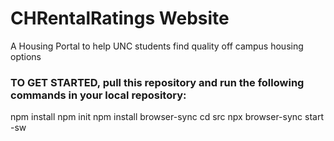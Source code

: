 # CHRentalRatings Website

 A Housing Portal to help UNC students find quality off campus housing options


### TO GET STARTED, pull this repository and run the following commands in your local repository:

 npm install
 npm init
 npm install browser-sync
 cd src
 npx browser-sync start -sw